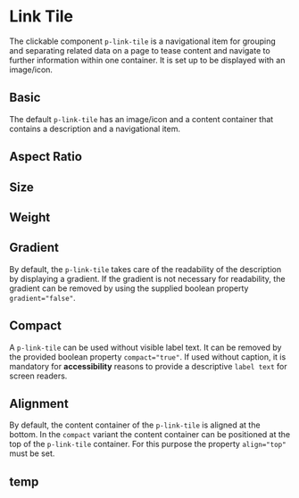 # Link Tile

The clickable component `p-link-tile` is a navigational item for grouping and separating related data on a page to tease
content and navigate to further information within one container. It is set up to be displayed with an image/icon.

<TableOfContents></TableOfContents>

## Basic

The default `p-link-tile` has an image/icon and a content container that contains a description and a navigational item.

<Playground :markup="basic" :config="config"></Playground>

## Aspect Ratio

## Size

## Weight

## Gradient

By default, the `p-link-tile` takes care of the readability of the description by displaying a gradient. If the gradient
is not necessary for readability, the gradient can be removed by using the supplied boolean property `gradient="false"`.

<Playground :markup="gradient" :config="config"></Playground>

## Compact

A `p-link-tile` can be used without visible label text. It can be removed by the provided boolean property
`compact="true"`. If used without caption, it is mandatory for **accessibility** reasons to provide a descriptive
`label text` for screen readers.

<Playground :markup="compact" :config="config"></Playground>

## Alignment

By default, the content container of the `p-link-tile` is aligned at the bottom. In the `compact` variant the content
container can be positioned at the top of the `p-link-tile` container. For this purpose the property `align="top"` must
be set.

<Playground :markup="align" :config="config"></Playground>

## temp

<Playground :markup="temp" :config="config"></Playground>

<script lang="ts">
import Vue from 'vue';
import Component from 'vue-class-component';

@Component
export default class Code extends Vue {
  config = { themeable: true };

  basic = `<div class="container">
  <p-link-tile
    href="https://www.porsche.com"
    label="Some label"
    description="Some Description"
  >
    <img src="${require('../../assets/porsche_beach.jpg')}" />
  </p-link-tile>
</div>`;

  gradient = `<div class="container">
  <p-link-tile
    href="https://www.porsche.com"
    label="Some label"
    description="Some Description"
    gradient="false"
  >
    <img src="${require('../../assets/porsche_beach.jpg')}" />
  </p-link-tile>
</div>`;

  compact = `<div class="container">
  <p-link-tile
    href="https://www.porsche.com"
    label="Some label"
    description="Some Description"
    compact="true"
  >
    <img src="${require('../../assets/porsche_beach.jpg')}" />
  </p-link-tile>
</div>`;

  align = `<div class="container">
  <p-link-tile
    href="https://www.porsche.com"
    label="Some label"
    description="Some Description"
    compact="true"
    align="top"
  >
    <img src="${require('../../assets/porsche_beach.jpg')}" />
  </p-link-tile>
</div>`;
  
  temp = `<div class="container">
<p-link-tile
  label="Some label"
  description="Default"
  href="#"
>
  <img src="${require('../../assets/porsche_beach.jpg')}" />
</p-link-tile>

<p-link-tile
  label="Some label"
  description="Size inherit"
  href="#"
  size="inherit"
>
  <img src="${require('../../assets/porsche_factory.jpg')}" />
</p-link-tile>

<p-link-tile
  label="Some label"
  description="Size medium"
  href="#"
  size="medium"
>
  <img src="${require('../../assets/porsche_office.jpg')}" />
</p-link-tile>

<p-link-tile
  label="Some label"
  description="Size large"
  href="#"
  size="large"
>
  <img src="${require('../../assets/porsche_white_background.jpg')}" />
</p-link-tile>

<p-link-tile
  label="Some label"
  description="Weight bold"
  href="#"
  weight="bold"
>
  <img src="${require('../../assets/surfer.jpg')}" />
</p-link-tile>

<p-link-tile
  label="Some label"
  description="Aspect ratio 1:1"
  href="#"
  aspect-ratio="1:1"
>
  <img src="${require('../../assets/porsche_beach.jpg')}" />
</p-link-tile>

<p-link-tile
  label="Some label"
  description="Aspect ratio 3:4"
  href="#"
  aspect-ratio="3:4"
>
  <img src="${require('../../assets/porsche_factory.jpg')}" />
</p-link-tile>

<p-link-tile
  label="Some label"
  description="Aspect ratio 16:9"
  href="#"
  aspect-ratio="16:9"
>
  <img src="${require('../../assets/porsche_office.jpg')}" />
</p-link-tile>

<p-link-tile
  label="Some label"
  description="Aspect ratio 9:16"
  href="#"
  aspect-ratio="9:16"
>
  <img src="${require('../../assets/porsche_white_background.jpg')}" />
</p-link-tile>

<p-link-tile
  label="Some label"
  description="Compact align top"
  href="#"
  align="top"
  compact="true"
>
  <img src="${require('../../assets/surfer.jpg')}" />
</p-link-tile>

<p-link-tile
  label="Some label"
  description="Gradient false"
  href="#"
  gradient="false"
>
  <img src="${require('../../assets/porsche_beach.jpg')}" />
</p-link-tile>

<p-link-tile
  label="Some label"
  description="Compact"
  href="#"
  compact="true"
>
  <img src="${require('../../assets/porsche_office.jpg')}" />
</p-link-tile>

</div>`
}
</script>

<style>
  .container {
    display: grid;
    grid-template-columns: 22% 22% 22% 22%;
    grid-template-rows: auto;
    grid-template-areas: 'one two three four';
    column-gap: 1.33333%;
    row-gap: 10px;
  }
</style>

